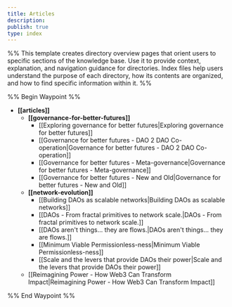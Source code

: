 ```yaml
---
title: Articles
description: 
publish: true
type: index
---
```

%% This template creates directory overview pages that orient users to specific sections of the knowledge base. Use it to provide context, explanation, and navigation guidance for directories. Index files help users understand the purpose of each directory, how its contents are organized, and how to find specific information within it. %%

%% Begin Waypoint %%
- **[[articles]]**
  - **[[governance-for-better-futures]]**
    - [[Exploring governance for better futures|Exploring governance for better futures]]
    - [[Governance for better futures - DAO 2 DAO Co-operation|Governance for better futures - DAO 2 DAO Co-operation]]
    - [[Governance for better futures - Meta-governance|Governance for better futures - Meta-governance]]
    - [[Governance for better futures - New and Old|Governance for better futures - New and Old]]
  - **[[network-evolution]]**
    - [[Building DAOs as scalable networks|Building DAOs as scalable networks]]
    - [[DAOs - From fractal primitives to network scale.|DAOs - From fractal primitives to network scale.]]
    - [[DAOs aren't things... they are flows.|DAOs aren't things... they are flows.]]
    - [[Minimum Viable Permissionless-ness|Minimum Viable Permissionless-ness]]
    - [[Scale and the levers that provide DAOs their power|Scale and the levers that provide DAOs their power]]
  - [[Reimagining Power - How Web3 Can Transform Impact|Reimagining Power - How Web3 Can Transform Impact]]

%% End Waypoint %%